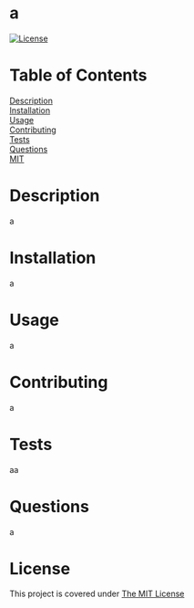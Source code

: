 # a
[![License](https://img.shields.io/badge/License-MIT-yellow.svg)](https://opensource.org/licenses/MIT)

# Table of Contents
[Description](#description)  
[Installation](#installation)  
[Usage](#usage)  
[Contributing](#contributing)  
[Tests](#tests)  
[Questions](#questions)  
[MIT](#license)  

# Description
a

# Installation
a

# Usage
a

# Contributing
a

# Tests
aa

# Questions
a

# License
  This project is covered under [The MIT License](https://opensource.org/licenses/MIT)
